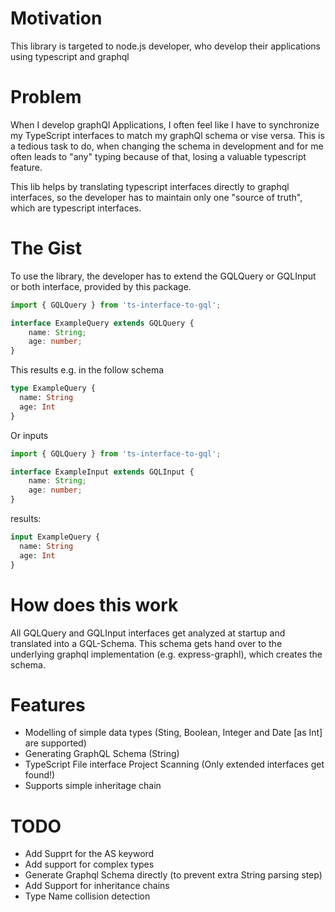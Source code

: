 # Motivation
This library is targeted to node.js developer, who develop their applications
using typescript and graphql

# Problem
When I develop graphQl Applications, I often feel like I have to synchronize
my TypeScript interfaces to match my graphQl schema or vise versa. This is a tedious task to do,
when changing the schema in development and for me often leads to "any" typing because of that, 
losing a valuable typescript feature.

This lib helps by translating typescript interfaces directly to graphql interfaces, so the 
developer has to maintain only one "source of truth", which are typescript interfaces. 


# The Gist
To use the library, the developer has to extend the GQLQuery or GQLInput or both interface, provided by this package.

```typescript
import { GQLQuery } from 'ts-interface-to-gql';

interface ExampleQuery extends GQLQuery {
    name: String;
    age: number;
}
```

This results e.g. in the follow schema
```graphql
type ExampleQuery {
  name: String
  age: Int
}
```

Or inputs

```typescript
import { GQLQuery } from 'ts-interface-to-gql';

interface ExampleInput extends GQLInput {
    name: String;
    age: number;
}
```

results:
```graphql
input ExampleQuery {
  name: String
  age: Int
}
```

# How does this work
All GQLQuery and GQLInput interfaces get analyzed at startup and translated into a GQL-Schema. This schema
gets hand over to the underlying graphql implementation (e.g. express-graphl), which creates the schema.

# Features
* Modelling of simple data types (Sting, Boolean, Integer and Date [as Int] are supported)
* Generating GraphQL Schema (String)
* TypeScript File interface Project Scanning (Only extended interfaces get found!)
* Supports simple inheritage chain

# TODO
* Add Supprt for the AS keyword
* Add support for complex types
* Generate Graphql Schema directly (to prevent extra String parsing step)
* Add Support for inheritance chains
* Type Name collision detection 
